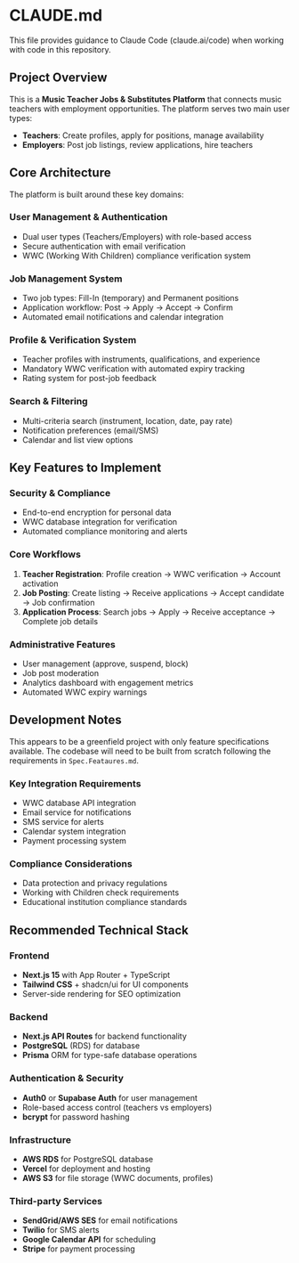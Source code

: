 # CLAUDE.md

This file provides guidance to Claude Code (claude.ai/code) when working with code in this repository.

## Project Overview

This is a **Music Teacher Jobs & Substitutes Platform** that connects music teachers with employment opportunities. The platform serves two main user types:
- **Teachers**: Create profiles, apply for positions, manage availability
- **Employers**: Post job listings, review applications, hire teachers

## Core Architecture

The platform is built around these key domains:

### User Management & Authentication
- Dual user types (Teachers/Employers) with role-based access
- Secure authentication with email verification
- WWC (Working With Children) compliance verification system

### Job Management System
- Two job types: Fill-In (temporary) and Permanent positions
- Application workflow: Post → Apply → Accept → Confirm
- Automated email notifications and calendar integration

### Profile & Verification System
- Teacher profiles with instruments, qualifications, and experience
- Mandatory WWC verification with automated expiry tracking
- Rating system for post-job feedback

### Search & Filtering
- Multi-criteria search (instrument, location, date, pay rate)
- Notification preferences (email/SMS)
- Calendar and list view options

## Key Features to Implement

### Security & Compliance
- End-to-end encryption for personal data
- WWC database integration for verification
- Automated compliance monitoring and alerts

### Core Workflows
1. **Teacher Registration**: Profile creation → WWC verification → Account activation
2. **Job Posting**: Create listing → Receive applications → Accept candidate → Job confirmation
3. **Application Process**: Search jobs → Apply → Receive acceptance → Complete job details

### Administrative Features
- User management (approve, suspend, block)
- Job post moderation
- Analytics dashboard with engagement metrics
- Automated WWC expiry warnings

## Development Notes

This appears to be a greenfield project with only feature specifications available. The codebase will need to be built from scratch following the requirements in `Spec.Feataures.md`.

### Key Integration Requirements
- WWC database API integration
- Email service for notifications
- SMS service for alerts
- Calendar system integration
- Payment processing system

### Compliance Considerations
- Data protection and privacy regulations
- Working with Children check requirements
- Educational institution compliance standards

## Recommended Technical Stack

### Frontend
- **Next.js 15** with App Router + TypeScript
- **Tailwind CSS** + shadcn/ui for UI components
- Server-side rendering for SEO optimization

### Backend
- **Next.js API Routes** for backend functionality
- **PostgreSQL** (RDS) for database
- **Prisma** ORM for type-safe database operations

### Authentication & Security
- **Auth0** or **Supabase Auth** for user management
- Role-based access control (teachers vs employers)
- **bcrypt** for password hashing

### Infrastructure
- **AWS RDS** for PostgreSQL database
- **Vercel** for deployment and hosting
- **AWS S3** for file storage (WWC documents, profiles)

### Third-party Services
- **SendGrid/AWS SES** for email notifications
- **Twilio** for SMS alerts
- **Google Calendar API** for scheduling
- **Stripe** for payment processing